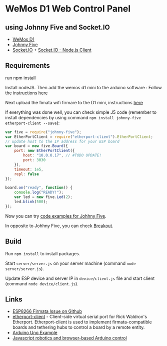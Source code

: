 # WeMos D1 Web Control Panel 
## using Johnny Five and Socket.IO
* [WeMos D1](http://www.wemos.cc/Products/d1.html)
* [Johnny Five](http://johnny-five.io/)
* [Socket.IO](http://socket.io/) + [Socket.IO - Node.js Client](https://github.com/socketio/socket.io-client)

## Requirements
run npm install

Install nodeJS. Then add the wemos d1 mini to the arduino software : 
Follow the instructions [here](https://github.com/esp8266/Arduino)

Next upload the fimata wifi firmare to the D1 mini, instructions [here](https://projetsdiy.fr/esp8266-johnny-five-blynk-firmata-wifi/#Installer_le_firmware_StandardFirmataWiFi_sur_l8217ESP8266)

If everything was done well, you can check simple J5 code (remember to install dependencies by using command `npm install johnny-five etherport-client --save`):
```javascript
var five = require("johnny-five");
var EtherPortClient = require("etherport-client").EtherPortClient;
// update host to the IP address for your ESP board
var board = new five.Board({
    port: new EtherPortClient({
        host: "10.0.0.17", // #TODO UPDATE!
        port: 3030
    }),
    timeout: 1e5,
    repl: false
});

board.on("ready", function() {
    console.log("READY!");
    var led = new five.Led(2);
    led.blink(500);
});
````

Now you can try [code examples for Johhny Five](http://johnny-five.io/examples/).

In opposite to Johhny Five, you can check [Breakout](https://github.com/soundanalogous/Breakout).

## Build
Run `npm install` to install packages.

Start `server/server.js` on your server machine (command `node server/server.js`).

Update ESP device and server IP in `device/client.js` file and start client (command `node device/client.js`).

## Links
* [ESP8266 Firmata Issue on Github](https://github.com/firmata/arduino/issues/257)
* [etherport-client](https://github.com/mwittig/etherport-client) - Client-side virtual serial port for Rick Waldron's Etherport. Etherport-client is used to implement firmata-compatible boards and tethering hubs to control a board by a remote entity.
* [Arduino Uno Example](http://wifinodebot.blogspot.com.co/2016/02/blink-led-over-wifi-with-nodejs-johnny.html)
* [Javascript robotics and browser-based Arduino control](http://www.instructables.com/id/Javascript-robotics-and-browser-based-Arduino-cont/)
